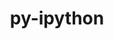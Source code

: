 ---
title: "py-ipython"
layout: cache
categories: [package, develop]
meta: {"compilers": ["gcc@=11.1.0", "gcc@=11.4.0", "gcc@=9.4.0", "oneapi@=2024.2.1"], "num_specs": 100, "num_specs_by_stack": {"data-vis-sdk": 8, "e4s": 23, "e4s-neoverse-v2": 17, "e4s-neoverse_v1": 9, "e4s-oneapi": 39, "e4s-power": 4, "root": 100}, "oss": ["ubuntu20.04", "ubuntu22.04"], "platforms": ["linux"], "stacks": ["data-vis-sdk", "e4s", "e4s-neoverse-v2", "e4s-neoverse_v1", "e4s-oneapi", "e4s-power", "root"], "targets": ["neoverse_v1", "neoverse_v2", "ppc64le", "x86_64_v3"], "versions": ["7.21.0", "8.18.1", "8.28.0"]}
spec_details: [{"compiler": "oneapi@=2024.2.1", "hash": "22wjwmwcypijuzrdpggcpf7cyfidgaio", "os": "ubuntu22.04", "platform": "linux", "size": "-", "stacks": ["e4s-oneapi", "root"], "target": "x86_64_v3", "variants": ["build_system=python_pip"], "versions": ["8.28.0"]}, {"compiler": "gcc@=11.4.0", "hash": "2hjotvb2of4yzhlq6q3tt2l66en7hesy", "os": "ubuntu22.04", "platform": "linux", "size": "-", "stacks": ["e4s", "root"], "target": "x86_64_v3", "variants": ["build_system=python_pip"], "versions": ["8.28.0"]}, {"compiler": "gcc@=11.4.0", "hash": "2u5qnf2fuukvz7gr7b47hqravcpemdrn", "os": "ubuntu22.04", "platform": "linux", "size": "-", "stacks": ["e4s", "root"], "target": "x86_64_v3", "variants": ["build_system=python_pip"], "versions": ["8.28.0"]}, {"compiler": "gcc@=11.4.0", "hash": "34swy7i57xsayut3q4vdmfcbnznwcy6c", "os": "ubuntu22.04", "platform": "linux", "size": "-", "stacks": ["e4s", "root"], "target": "x86_64_v3", "variants": ["build_system=python_pip"], "versions": ["8.28.0"]}, {"compiler": "oneapi@=2024.2.1", "hash": "3ck6sggnptx2ex73tv3wlbwyawfgor3n", "os": "ubuntu22.04", "platform": "linux", "size": "-", "stacks": ["e4s-oneapi", "root"], "target": "x86_64_v3", "variants": ["build_system=python_pip"], "versions": ["8.28.0"]}, {"compiler": "gcc@=11.4.0", "hash": "3ppulo4ap3fp2vagmzwpeu4wpld2sg6i", "os": "ubuntu22.04", "platform": "linux", "size": "-", "stacks": ["e4s", "root"], "target": "x86_64_v3", "variants": ["build_system=python_pip"], "versions": ["8.28.0"]}, {"compiler": "gcc@=11.4.0", "hash": "3xjgdmkxtdvkfahlwe43da4z5ugak5io", "os": "ubuntu22.04", "platform": "linux", "size": "-", "stacks": ["e4s", "root"], "target": "x86_64_v3", "variants": ["build_system=python_pip"], "versions": ["8.28.0"]}, {"compiler": "gcc@=11.4.0", "hash": "3xk6uy5axr6qraznwzk3b4be2djlywpi", "os": "ubuntu22.04", "platform": "linux", "size": "-", "stacks": ["e4s", "root"], "target": "x86_64_v3", "variants": ["build_system=python_pip"], "versions": ["8.28.0"]}, {"compiler": "gcc@=11.4.0", "hash": "42nuemy7bak3ub4hqph2katuk7k27vui", "os": "ubuntu22.04", "platform": "linux", "size": "-", "stacks": ["e4s-neoverse-v2", "root"], "target": "neoverse_v2", "variants": ["build_system=python_pip"], "versions": ["8.28.0"]}, {"compiler": "gcc@=11.4.0", "hash": "43stpfxeojddhs6ckteh5qoyh4rpdpxw", "os": "ubuntu22.04", "platform": "linux", "size": "-", "stacks": ["e4s-neoverse_v1", "root"], "target": "neoverse_v1", "variants": ["build_system=python_pip"], "versions": ["8.18.1"]}, {"compiler": "gcc@=11.4.0", "hash": "47eavhni54o2xcneja7hbyvel62ayng3", "os": "ubuntu22.04", "platform": "linux", "size": "-", "stacks": ["e4s", "root"], "target": "x86_64_v3", "variants": ["build_system=python_pip"], "versions": ["8.28.0"]}, {"compiler": "gcc@=11.4.0", "hash": "4ejcb77cttvn6xi7vwrdldvswzqbuylx", "os": "ubuntu22.04", "platform": "linux", "size": "-", "stacks": ["e4s-neoverse_v1", "root"], "target": "neoverse_v1", "variants": ["build_system=python_pip"], "versions": ["8.18.1"]}, {"compiler": "oneapi@=2024.2.1", "hash": "4npxxlvc76sotkhrv6epfc63cwz4gmxi", "os": "ubuntu22.04", "platform": "linux", "size": "-", "stacks": ["e4s-oneapi", "root"], "target": "x86_64_v3", "variants": ["build_system=python_pip"], "versions": ["8.28.0"]}, {"compiler": "oneapi@=2024.2.1", "hash": "4tu5ztcbhybjv2vutkkxhjkqrecrhyfq", "os": "ubuntu22.04", "platform": "linux", "size": "-", "stacks": ["e4s-oneapi", "root"], "target": "x86_64_v3", "variants": ["build_system=python_pip"], "versions": ["8.28.0"]}, {"compiler": "gcc@=11.4.0", "hash": "4tv6szujel2gu5yiqee3u2exiq3yir7c", "os": "ubuntu22.04", "platform": "linux", "size": "-", "stacks": ["e4s-neoverse-v2", "root"], "target": "neoverse_v2", "variants": ["build_system=python_pip"], "versions": ["8.28.0"]}, {"compiler": "gcc@=11.1.0", "hash": "5gs4k7nvh7sed7oy2gjfoig5jho5m7r2", "os": "ubuntu20.04", "platform": "linux", "size": "-", "stacks": ["data-vis-sdk", "root"], "target": "x86_64_v3", "variants": ["build_system=python_pip"], "versions": ["8.28.0"]}, {"compiler": "gcc@=11.4.0", "hash": "67h2wbucvt7iyvbbothhs3imaq5qwrh3", "os": "ubuntu22.04", "platform": "linux", "size": "-", "stacks": ["e4s-neoverse-v2", "root"], "target": "neoverse_v2", "variants": ["build_system=python_pip"], "versions": ["8.28.0"]}, {"compiler": "gcc@=11.4.0", "hash": "6emrcwpsgzof55fbd7e2ytyr6w7bzruh", "os": "ubuntu22.04", "platform": "linux", "size": "-", "stacks": ["e4s", "root"], "target": "x86_64_v3", "variants": ["build_system=python_pip"], "versions": ["8.28.0"]}, {"compiler": "gcc@=9.4.0", "hash": "6fzsxnmj77bhvtzszjcm4wbr6in4eo3g", "os": "ubuntu20.04", "platform": "linux", "size": "-", "stacks": ["e4s-power", "root"], "target": "ppc64le", "variants": ["build_system=python_pip"], "versions": ["8.28.0"]}, {"compiler": "oneapi@=2024.2.1", "hash": "6ui4n4ck6k5wdg536r3q2ujc6gfpdmhm", "os": "ubuntu22.04", "platform": "linux", "size": "-", "stacks": ["e4s-oneapi", "root"], "target": "x86_64_v3", "variants": ["build_system=python_pip"], "versions": ["8.28.0"]}, {"compiler": "gcc@=11.4.0", "hash": "75jk575r34oup4munemgbxj2jph433td", "os": "ubuntu22.04", "platform": "linux", "size": "-", "stacks": ["e4s-neoverse-v2", "root"], "target": "neoverse_v2", "variants": ["build_system=python_pip"], "versions": ["8.28.0"]}, {"compiler": "oneapi@=2024.2.1", "hash": "7ij5y4jvmzsvc5ubsc72jqg3hal7uwcp", "os": "ubuntu22.04", "platform": "linux", "size": "-", "stacks": ["e4s-oneapi", "root"], "target": "x86_64_v3", "variants": ["build_system=python_pip"], "versions": ["8.28.0"]}, {"compiler": "gcc@=11.4.0", "hash": "7lnhsvhc33purox33k3tuaw3lrlpj2xv", "os": "ubuntu22.04", "platform": "linux", "size": "-", "stacks": ["e4s-neoverse_v1", "root"], "target": "neoverse_v1", "variants": ["build_system=python_pip"], "versions": ["8.18.1"]}, {"compiler": "oneapi@=2024.2.1", "hash": "aldnwrtamujkvibhcppe7h4zwsncjdis", "os": "ubuntu22.04", "platform": "linux", "size": "-", "stacks": ["e4s-oneapi", "root"], "target": "x86_64_v3", "variants": ["build_system=python_pip"], "versions": ["8.28.0"]}, {"compiler": "gcc@=11.1.0", "hash": "b2f753d4ejmiu3vukx5qtmaermhn4sof", "os": "ubuntu20.04", "platform": "linux", "size": "-", "stacks": ["data-vis-sdk", "root"], "target": "x86_64_v3", "variants": ["build_system=python_pip"], "versions": ["8.28.0"]}, {"compiler": "oneapi@=2024.2.1", "hash": "beobepqbfjalmzhsdtdoib4xm22bzuua", "os": "ubuntu22.04", "platform": "linux", "size": "-", "stacks": ["e4s-oneapi", "root"], "target": "x86_64_v3", "variants": ["build_system=python_pip"], "versions": ["8.28.0"]}, {"compiler": "gcc@=11.4.0", "hash": "cw5ee55wyinhubrd5xmsnskzuea6ipnl", "os": "ubuntu22.04", "platform": "linux", "size": "-", "stacks": ["e4s", "root"], "target": "x86_64_v3", "variants": ["build_system=python_pip"], "versions": ["8.28.0"]}, {"compiler": "gcc@=11.1.0", "hash": "dij6eote26gom674jcbx4zsskjsni3oz", "os": "ubuntu20.04", "platform": "linux", "size": "-", "stacks": ["data-vis-sdk", "root"], "target": "x86_64_v3", "variants": ["build_system=python_pip"], "versions": ["8.28.0"]}, {"compiler": "gcc@=11.4.0", "hash": "dsijjo4rmyma66jtfqzueqbwpkzie3pf", "os": "ubuntu22.04", "platform": "linux", "size": "-", "stacks": ["e4s-neoverse_v1", "root"], "target": "neoverse_v1", "variants": ["build_system=python_pip"], "versions": ["8.18.1"]}, {"compiler": "oneapi@=2024.2.1", "hash": "e7evfyh4p4phw5zmf5lr737i3lhudguc", "os": "ubuntu22.04", "platform": "linux", "size": "-", "stacks": ["e4s-oneapi", "root"], "target": "x86_64_v3", "variants": ["build_system=python_pip"], "versions": ["8.28.0"]}, {"compiler": "gcc@=11.4.0", "hash": "ec3dcmqckki7u3ril73y2i56y2sgrqto", "os": "ubuntu22.04", "platform": "linux", "size": "-", "stacks": ["e4s", "root"], "target": "x86_64_v3", "variants": ["build_system=python_pip"], "versions": ["8.28.0"]}, {"compiler": "oneapi@=2024.2.1", "hash": "eccdliarxtmwfrhstqrsjqh3uy6mc4xt", "os": "ubuntu22.04", "platform": "linux", "size": "-", "stacks": ["e4s-oneapi", "root"], "target": "x86_64_v3", "variants": ["build_system=python_pip"], "versions": ["8.28.0"]}, {"compiler": "oneapi@=2024.2.1", "hash": "f4jikkw6o4l6aa6b2w6as7obs2j3x3d7", "os": "ubuntu22.04", "platform": "linux", "size": "-", "stacks": ["e4s-oneapi", "root"], "target": "x86_64_v3", "variants": ["build_system=python_pip"], "versions": ["8.28.0"]}, {"compiler": "gcc@=11.4.0", "hash": "f5puxeulhi4hmszq7l3y7ptatjjqfxfw", "os": "ubuntu22.04", "platform": "linux", "size": "-", "stacks": ["e4s-neoverse-v2", "root"], "target": "neoverse_v2", "variants": ["build_system=python_pip"], "versions": ["8.28.0"]}, {"compiler": "oneapi@=2024.2.1", "hash": "f66iso5oxjqgakw3wi7yc6k5inou6xut", "os": "ubuntu22.04", "platform": "linux", "size": "-", "stacks": ["e4s-oneapi", "root"], "target": "x86_64_v3", "variants": ["build_system=python_pip"], "versions": ["8.28.0"]}, {"compiler": "oneapi@=2024.2.1", "hash": "fq4otbatztyofdn4gto6oud3clswcfbb", "os": "ubuntu22.04", "platform": "linux", "size": "-", "stacks": ["e4s-oneapi", "root"], "target": "x86_64_v3", "variants": ["build_system=python_pip"], "versions": ["8.28.0"]}, {"compiler": "oneapi@=2024.2.1", "hash": "ge3fyq7vjrcq7rqfmqwcnhq2exadk7ei", "os": "ubuntu22.04", "platform": "linux", "size": "-", "stacks": ["e4s-oneapi", "root"], "target": "x86_64_v3", "variants": ["build_system=python_pip"], "versions": ["8.28.0"]}, {"compiler": "oneapi@=2024.2.1", "hash": "gm656rvogomo23tyt6x53u5skv6ar7gn", "os": "ubuntu22.04", "platform": "linux", "size": "-", "stacks": ["e4s-oneapi", "root"], "target": "x86_64_v3", "variants": ["build_system=python_pip"], "versions": ["8.28.0"]}, {"compiler": "oneapi@=2024.2.1", "hash": "h2sfuo6skkh5awk3mgg6wo5midwptqtw", "os": "ubuntu22.04", "platform": "linux", "size": "-", "stacks": ["e4s-oneapi", "root"], "target": "x86_64_v3", "variants": ["build_system=python_pip"], "versions": ["8.28.0"]}, {"compiler": "gcc@=11.4.0", "hash": "hgfvo6uodrnh6vskn4kotexs3owlt3dn", "os": "ubuntu22.04", "platform": "linux", "size": "-", "stacks": ["e4s-neoverse-v2", "root"], "target": "neoverse_v2", "variants": ["build_system=python_pip"], "versions": ["8.28.0"]}, {"compiler": "gcc@=11.4.0", "hash": "hn57bbgebssettpnkp4h5cvfsjwbefwv", "os": "ubuntu22.04", "platform": "linux", "size": "-", "stacks": ["e4s-neoverse-v2", "root"], "target": "neoverse_v2", "variants": ["build_system=python_pip"], "versions": ["8.28.0"]}, {"compiler": "gcc@=11.4.0", "hash": "hunt6pzpnx63pp6mqwat4myza4synohj", "os": "ubuntu22.04", "platform": "linux", "size": "-", "stacks": ["e4s-neoverse-v2", "root"], "target": "neoverse_v2", "variants": ["build_system=python_pip"], "versions": ["8.28.0"]}, {"compiler": "oneapi@=2024.2.1", "hash": "hwc6i7poj2ae4xijbbkv5mftzfaqv2xm", "os": "ubuntu22.04", "platform": "linux", "size": "-", "stacks": ["e4s-oneapi", "root"], "target": "x86_64_v3", "variants": ["build_system=python_pip"], "versions": ["7.21.0"]}, {"compiler": "gcc@=11.4.0", "hash": "i4rdf2bsqumkaddlfrz3abnilcpb6vwu", "os": "ubuntu22.04", "platform": "linux", "size": "-", "stacks": ["e4s", "root"], "target": "x86_64_v3", "variants": ["build_system=python_pip"], "versions": ["8.28.0"]}, {"compiler": "gcc@=11.1.0", "hash": "i5pzuveknyrxphmp65ic5zel3brncmfu", "os": "ubuntu20.04", "platform": "linux", "size": "-", "stacks": ["data-vis-sdk", "root"], "target": "x86_64_v3", "variants": ["build_system=python_pip"], "versions": ["8.28.0"]}, {"compiler": "oneapi@=2024.2.1", "hash": "ifz5fmqbzhapbzfklkef4xwdsq3kcju4", "os": "ubuntu22.04", "platform": "linux", "size": "-", "stacks": ["e4s-oneapi", "root"], "target": "x86_64_v3", "variants": ["build_system=python_pip"], "versions": ["7.21.0"]}, {"compiler": "oneapi@=2024.2.1", "hash": "ijpflfuoah5yw5uziuxhey5xeyj25h2p", "os": "ubuntu22.04", "platform": "linux", "size": "-", "stacks": ["e4s-oneapi", "root"], "target": "x86_64_v3", "variants": ["build_system=python_pip"], "versions": ["8.28.0"]}, {"compiler": "oneapi@=2024.2.1", "hash": "ijviwvmufm5fehzqy3wfssuswlv62v7v", "os": "ubuntu22.04", "platform": "linux", "size": "-", "stacks": ["e4s-oneapi", "root"], "target": "x86_64_v3", "variants": ["build_system=python_pip"], "versions": ["8.28.0"]}, {"compiler": "oneapi@=2024.2.1", "hash": "j4kcij4oqnljbfywye73afx7qdbjul4w", "os": "ubuntu22.04", "platform": "linux", "size": "-", "stacks": ["e4s-oneapi", "root"], "target": "x86_64_v3", "variants": ["build_system=python_pip"], "versions": ["8.28.0"]}, {"compiler": "gcc@=11.4.0", "hash": "jeuvjie6wstxmry7kzbcg6oa7ponbd47", "os": "ubuntu22.04", "platform": "linux", "size": "-", "stacks": ["e4s", "root"], "target": "x86_64_v3", "variants": ["build_system=python_pip"], "versions": ["8.28.0"]}, {"compiler": "gcc@=11.4.0", "hash": "jvv53yhpx4ki6bscrduik5wq7nho2vu4", "os": "ubuntu22.04", "platform": "linux", "size": "-", "stacks": ["e4s-neoverse_v1", "root"], "target": "neoverse_v1", "variants": ["build_system=python_pip"], "versions": ["8.18.1"]}, {"compiler": "gcc@=11.4.0", "hash": "k2yc2b4i74r5d5q7jdtu4t2phvt5lcwv", "os": "ubuntu22.04", "platform": "linux", "size": "-", "stacks": ["e4s", "root"], "target": "x86_64_v3", "variants": ["build_system=python_pip"], "versions": ["8.28.0"]}, {"compiler": "oneapi@=2024.2.1", "hash": "k3hgmfsnf7vcs2i76peprhdvwuwb224b", "os": "ubuntu22.04", "platform": "linux", "size": "-", "stacks": ["e4s-oneapi", "root"], "target": "x86_64_v3", "variants": ["build_system=python_pip"], "versions": ["8.28.0"]}, {"compiler": "gcc@=9.4.0", "hash": "kafsumwgvzvxapii5df6vv6azkumqhhd", "os": "ubuntu20.04", "platform": "linux", "size": "-", "stacks": ["e4s-power", "root"], "target": "ppc64le", "variants": ["build_system=python_pip"], "versions": ["8.28.0"]}, {"compiler": "gcc@=11.4.0", "hash": "kbfpvnb7rctemynyer6wnlt7mt3ce6po", "os": "ubuntu22.04", "platform": "linux", "size": "-", "stacks": ["e4s-neoverse-v2", "root"], "target": "neoverse_v2", "variants": ["build_system=python_pip"], "versions": ["8.28.0"]}, {"compiler": "oneapi@=2024.2.1", "hash": "keaeytdunsf3fnjfac3l2zeh6yhx6lk3", "os": "ubuntu22.04", "platform": "linux", "size": "-", "stacks": ["e4s-oneapi", "root"], "target": "x86_64_v3", "variants": ["build_system=python_pip"], "versions": ["8.28.0"]}, {"compiler": "gcc@=11.4.0", "hash": "kiv76p3azqbbye6ku5s3jwpwacuvw6id", "os": "ubuntu22.04", "platform": "linux", "size": "-", "stacks": ["e4s", "root"], "target": "x86_64_v3", "variants": ["build_system=python_pip"], "versions": ["8.28.0"]}, {"compiler": "gcc@=11.1.0", "hash": "kqbt5d5cxzzi7yaqas4ga2rurxk44c4k", "os": "ubuntu20.04", "platform": "linux", "size": "-", "stacks": ["data-vis-sdk", "root"], "target": "x86_64_v3", "variants": ["build_system=python_pip"], "versions": ["8.28.0"]}, {"compiler": "gcc@=11.4.0", "hash": "ksmn6bwj5o3clv7hbchsiuiz6ctwz5a4", "os": "ubuntu22.04", "platform": "linux", "size": "-", "stacks": ["e4s", "root"], "target": "x86_64_v3", "variants": ["build_system=python_pip"], "versions": ["8.28.0"]}, {"compiler": "gcc@=11.4.0", "hash": "ktjl2knlxm6tcigr3ehyd5oywtdy22yx", "os": "ubuntu22.04", "platform": "linux", "size": "-", "stacks": ["e4s-neoverse_v1", "root"], "target": "neoverse_v1", "variants": ["build_system=python_pip"], "versions": ["8.18.1"]}, {"compiler": "oneapi@=2024.2.1", "hash": "kzyddtlxibocnh4xkc6hyxalfdkhl45s", "os": "ubuntu22.04", "platform": "linux", "size": "-", "stacks": ["e4s-oneapi", "root"], "target": "x86_64_v3", "variants": ["build_system=python_pip"], "versions": ["8.28.0"]}, {"compiler": "oneapi@=2024.2.1", "hash": "l3mmjjqm37eyxud5bz7puj4hty7uzyog", "os": "ubuntu22.04", "platform": "linux", "size": "-", "stacks": ["e4s-oneapi", "root"], "target": "x86_64_v3", "variants": ["build_system=python_pip"], "versions": ["8.28.0"]}, {"compiler": "oneapi@=2024.2.1", "hash": "ltd4ije4lpurfnqnl5w7wxtfvieewfgp", "os": "ubuntu22.04", "platform": "linux", "size": "-", "stacks": ["e4s-oneapi", "root"], "target": "x86_64_v3", "variants": ["build_system=python_pip"], "versions": ["7.21.0"]}, {"compiler": "oneapi@=2024.2.1", "hash": "lvzv2yhlqvfdniidx74vb5zycwpfcohy", "os": "ubuntu22.04", "platform": "linux", "size": "-", "stacks": ["e4s-oneapi", "root"], "target": "x86_64_v3", "variants": ["build_system=python_pip"], "versions": ["8.28.0"]}, {"compiler": "oneapi@=2024.2.1", "hash": "me3nz44fiv523lrcvbq3vwqqibkg5tkq", "os": "ubuntu22.04", "platform": "linux", "size": "-", "stacks": ["e4s-oneapi", "root"], "target": "x86_64_v3", "variants": ["build_system=python_pip"], "versions": ["8.28.0"]}, {"compiler": "gcc@=11.4.0", "hash": "n65bn7kgtvchi45ngiz7qz4dqdnileah", "os": "ubuntu22.04", "platform": "linux", "size": "-", "stacks": ["e4s", "root"], "target": "x86_64_v3", "variants": ["build_system=python_pip"], "versions": ["8.28.0"]}, {"compiler": "oneapi@=2024.2.1", "hash": "nexh4yvuqlxdn5ny7ut6hyfwoyuvwga6", "os": "ubuntu22.04", "platform": "linux", "size": "-", "stacks": ["e4s-oneapi", "root"], "target": "x86_64_v3", "variants": ["build_system=python_pip"], "versions": ["7.21.0"]}, {"compiler": "gcc@=9.4.0", "hash": "o6zvslzmol6hzg4oxjqdqnxal4bt23gp", "os": "ubuntu20.04", "platform": "linux", "size": "-", "stacks": ["e4s-power", "root"], "target": "ppc64le", "variants": ["build_system=python_pip"], "versions": ["8.28.0"]}, {"compiler": "gcc@=11.4.0", "hash": "ou4cdbupk6i7ysmrquy6fmkjzkf5tpgm", "os": "ubuntu22.04", "platform": "linux", "size": "-", "stacks": ["e4s", "root"], "target": "x86_64_v3", "variants": ["build_system=python_pip"], "versions": ["8.28.0"]}, {"compiler": "oneapi@=2024.2.1", "hash": "p4k5yw3mwwzxmvlb3vgajfg4n3lt7jpz", "os": "ubuntu22.04", "platform": "linux", "size": "-", "stacks": ["e4s-oneapi", "root"], "target": "x86_64_v3", "variants": ["build_system=python_pip"], "versions": ["8.28.0"]}, {"compiler": "gcc@=11.4.0", "hash": "p7lzu3gdlonktva4hvybmlitdl3dkuia", "os": "ubuntu22.04", "platform": "linux", "size": "-", "stacks": ["e4s", "root"], "target": "x86_64_v3", "variants": ["build_system=python_pip"], "versions": ["8.28.0"]}, {"compiler": "oneapi@=2024.2.1", "hash": "phi5yez5zwpvlinok7grnofdlu2n7dyf", "os": "ubuntu22.04", "platform": "linux", "size": "-", "stacks": ["e4s-oneapi", "root"], "target": "x86_64_v3", "variants": ["build_system=python_pip"], "versions": ["8.28.0"]}, {"compiler": "oneapi@=2024.2.1", "hash": "pjj2mue5g3vhzulvszom7u3wymgshy4w", "os": "ubuntu22.04", "platform": "linux", "size": "-", "stacks": ["e4s-oneapi", "root"], "target": "x86_64_v3", "variants": ["build_system=python_pip"], "versions": ["8.28.0"]}, {"compiler": "gcc@=11.4.0", "hash": "pkotmcpvtopj3lseag2qzl6vg4apbjbj", "os": "ubuntu22.04", "platform": "linux", "size": "-", "stacks": ["e4s", "root"], "target": "x86_64_v3", "variants": ["build_system=python_pip"], "versions": ["8.28.0"]}, {"compiler": "gcc@=11.4.0", "hash": "pyai24vmrhintipyffqhnwd4zzjdv6dh", "os": "ubuntu22.04", "platform": "linux", "size": "-", "stacks": ["e4s", "root"], "target": "x86_64_v3", "variants": ["build_system=python_pip"], "versions": ["8.28.0"]}, {"compiler": "gcc@=11.4.0", "hash": "q4y2voitimp6h2kfm2glxtnmjiadh3bv", "os": "ubuntu22.04", "platform": "linux", "size": "-", "stacks": ["e4s-neoverse-v2", "root"], "target": "neoverse_v2", "variants": ["build_system=python_pip"], "versions": ["8.28.0"]}, {"compiler": "gcc@=11.1.0", "hash": "qax6marqcbrvb4q3scyxwduyzap42p5s", "os": "ubuntu20.04", "platform": "linux", "size": "-", "stacks": ["data-vis-sdk", "root"], "target": "x86_64_v3", "variants": ["build_system=python_pip"], "versions": ["8.28.0"]}, {"compiler": "gcc@=11.4.0", "hash": "qhgmevczmcrucm3tsj5o2x33m6hn4sqm", "os": "ubuntu22.04", "platform": "linux", "size": "-", "stacks": ["e4s-neoverse-v2", "root"], "target": "neoverse_v2", "variants": ["build_system=python_pip"], "versions": ["8.28.0"]}, {"compiler": "oneapi@=2024.2.1", "hash": "qk4ikkhkzzrpidwzi6r5u4adtjyufpzk", "os": "ubuntu22.04", "platform": "linux", "size": "-", "stacks": ["e4s-oneapi", "root"], "target": "x86_64_v3", "variants": ["build_system=python_pip"], "versions": ["8.28.0"]}, {"compiler": "gcc@=11.4.0", "hash": "qnmmzgdypvafcqxvqzy36bun56ephm3f", "os": "ubuntu22.04", "platform": "linux", "size": "-", "stacks": ["e4s-neoverse_v1", "root"], "target": "neoverse_v1", "variants": ["build_system=python_pip"], "versions": ["8.18.1"]}, {"compiler": "oneapi@=2024.2.1", "hash": "qtket357jgyrfrlgggxpqxprxcdovcwe", "os": "ubuntu22.04", "platform": "linux", "size": "-", "stacks": ["e4s-oneapi", "root"], "target": "x86_64_v3", "variants": ["build_system=python_pip"], "versions": ["8.28.0"]}, {"compiler": "gcc@=9.4.0", "hash": "rtb3ljov7h65uhyh37fc54hjq4kl6cy5", "os": "ubuntu20.04", "platform": "linux", "size": "-", "stacks": ["e4s-power", "root"], "target": "ppc64le", "variants": ["build_system=python_pip"], "versions": ["8.28.0"]}, {"compiler": "gcc@=11.4.0", "hash": "s6qacgnx3m4xk3fcs4as4ckkok4grwj4", "os": "ubuntu22.04", "platform": "linux", "size": "-", "stacks": ["e4s-neoverse_v1", "root"], "target": "neoverse_v1", "variants": ["build_system=python_pip"], "versions": ["8.18.1"]}, {"compiler": "gcc@=11.4.0", "hash": "s7bdbpeqtwpepinagjlmfgcr57hxdzmm", "os": "ubuntu22.04", "platform": "linux", "size": "-", "stacks": ["e4s", "root"], "target": "x86_64_v3", "variants": ["build_system=python_pip"], "versions": ["8.28.0"]}, {"compiler": "gcc@=11.4.0", "hash": "slbm2bcokxlsazf6f2prx6khk7dytsmw", "os": "ubuntu22.04", "platform": "linux", "size": "-", "stacks": ["e4s", "root"], "target": "x86_64_v3", "variants": ["build_system=python_pip"], "versions": ["8.28.0"]}, {"compiler": "gcc@=11.1.0", "hash": "srncrp6u5dyalj6wbq76aqeclp22wzpg", "os": "ubuntu20.04", "platform": "linux", "size": "-", "stacks": ["data-vis-sdk", "root"], "target": "x86_64_v3", "variants": ["build_system=python_pip"], "versions": ["8.28.0"]}, {"compiler": "gcc@=11.1.0", "hash": "stskzz4mxpqby4bwew6vbbxmahwv25bt", "os": "ubuntu20.04", "platform": "linux", "size": "-", "stacks": ["data-vis-sdk", "root"], "target": "x86_64_v3", "variants": ["build_system=python_pip"], "versions": ["8.28.0"]}, {"compiler": "gcc@=11.4.0", "hash": "tul6lwqtoupjpp5ajkdk5wondd6x6uiv", "os": "ubuntu22.04", "platform": "linux", "size": "-", "stacks": ["e4s-neoverse-v2", "root"], "target": "neoverse_v2", "variants": ["build_system=python_pip"], "versions": ["8.28.0"]}, {"compiler": "oneapi@=2024.2.1", "hash": "ugswo67t57tj4ihdrqbn7muo5iginmsh", "os": "ubuntu22.04", "platform": "linux", "size": "-", "stacks": ["e4s-oneapi", "root"], "target": "x86_64_v3", "variants": ["build_system=python_pip"], "versions": ["7.21.0"]}, {"compiler": "oneapi@=2024.2.1", "hash": "vgwq22rqmsdtkddwmiy6ssi4l77scdro", "os": "ubuntu22.04", "platform": "linux", "size": "-", "stacks": ["e4s-oneapi", "root"], "target": "x86_64_v3", "variants": ["build_system=python_pip"], "versions": ["8.28.0"]}, {"compiler": "gcc@=11.4.0", "hash": "whgg62yr3asiropszjlym6f2bmu752ro", "os": "ubuntu22.04", "platform": "linux", "size": "-", "stacks": ["e4s-neoverse-v2", "root"], "target": "neoverse_v2", "variants": ["build_system=python_pip"], "versions": ["8.28.0"]}, {"compiler": "oneapi@=2024.2.1", "hash": "wi3mnmon52tw33es65nup32xmutbnzta", "os": "ubuntu22.04", "platform": "linux", "size": "-", "stacks": ["e4s-oneapi", "root"], "target": "x86_64_v3", "variants": ["build_system=python_pip"], "versions": ["8.28.0"]}, {"compiler": "oneapi@=2024.2.1", "hash": "wp4xt4pdy3m4lyoehghor22cak7fdddu", "os": "ubuntu22.04", "platform": "linux", "size": "-", "stacks": ["e4s-oneapi", "root"], "target": "x86_64_v3", "variants": ["build_system=python_pip"], "versions": ["8.28.0"]}, {"compiler": "gcc@=11.4.0", "hash": "x6w4dxuwhfb6p3jfcle3rzxz3kalw4ub", "os": "ubuntu22.04", "platform": "linux", "size": "-", "stacks": ["e4s-neoverse_v1", "root"], "target": "neoverse_v1", "variants": ["build_system=python_pip"], "versions": ["8.18.1"]}, {"compiler": "gcc@=11.4.0", "hash": "x7ypmztcfnkjfscagx2t6cftjo6a6bn3", "os": "ubuntu22.04", "platform": "linux", "size": "-", "stacks": ["e4s-neoverse-v2", "root"], "target": "neoverse_v2", "variants": ["build_system=python_pip"], "versions": ["8.28.0"]}, {"compiler": "gcc@=11.4.0", "hash": "xk4l2jqofmbazwbstqubsn7ukmaena37", "os": "ubuntu22.04", "platform": "linux", "size": "-", "stacks": ["e4s-neoverse-v2", "root"], "target": "neoverse_v2", "variants": ["build_system=python_pip"], "versions": ["8.28.0"]}, {"compiler": "oneapi@=2024.2.1", "hash": "ymetjh2ajmfwz7ll2mjh3xoja7imxpkh", "os": "ubuntu22.04", "platform": "linux", "size": "-", "stacks": ["e4s-oneapi", "root"], "target": "x86_64_v3", "variants": ["build_system=python_pip"], "versions": ["7.21.0"]}, {"compiler": "gcc@=11.4.0", "hash": "ys6ylyblmldd2f2ecngphjtfnw77e2rn", "os": "ubuntu22.04", "platform": "linux", "size": "-", "stacks": ["e4s-neoverse-v2", "root"], "target": "neoverse_v2", "variants": ["build_system=python_pip"], "versions": ["8.28.0"]}, {"compiler": "gcc@=11.4.0", "hash": "zhkwrydwxyl7jrvh5magkllphprnq3ww", "os": "ubuntu22.04", "platform": "linux", "size": "-", "stacks": ["e4s", "root"], "target": "x86_64_v3", "variants": ["build_system=python_pip"], "versions": ["8.28.0"]}, {"compiler": "gcc@=11.4.0", "hash": "zkmdejfq3hul4tofaqssr6cu2r4m44oi", "os": "ubuntu22.04", "platform": "linux", "size": "-", "stacks": ["e4s-neoverse-v2", "root"], "target": "neoverse_v2", "variants": ["build_system=python_pip"], "versions": ["8.28.0"]}]
---